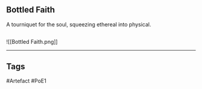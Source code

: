 ## Bottled Faith
A tourniquet for the soul, squeezing ethereal into physical.
##
![[Bottled Faith.png]]

---
## Tags
#Artefact
#PoE1
